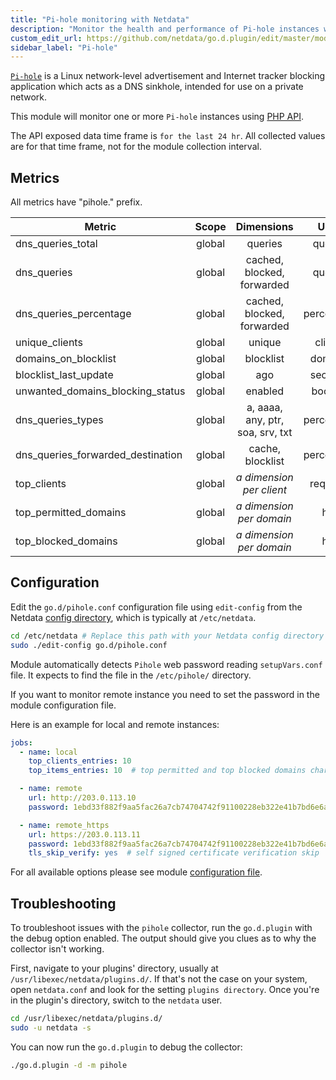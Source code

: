 ```yaml
---
title: "Pi-hole monitoring with Netdata"
description: "Monitor the health and performance of Pi-hole instances with zero configuration, per-second metric granularity, and interactive visualizations."
custom_edit_url: https://github.com/netdata/go.d.plugin/edit/master/modules/pihole/README.md
sidebar_label: "Pi-hole"
---
```




[`Pi-hole`](https://pi-hole.net) is a Linux network-level advertisement and Internet tracker blocking application which
acts as a DNS sinkhole, intended for use on a private network.

This module will monitor one or more `Pi-hole` instances using [PHP API](https://github.com/pi-hole/AdminLTE).

The API exposed data time frame is `for the last 24 hr`. All collected values are for that time frame, not for the
module collection interval.

## Metrics

All metrics have "pihole." prefix.

| Metric                            | Scope  |            Dimensions            |   Units    |
|-----------------------------------|:------:|:--------------------------------:|:----------:|
| dns_queries_total                 | global |             queries              |  queries   |
| dns_queries                       | global |    cached, blocked, forwarded    |  queries   |
| dns_queries_percentage            | global |    cached, blocked, forwarded    | percentage |
| unique_clients                    | global |              unique              |  clients   |
| domains_on_blocklist              | global |            blocklist             |  domains   |
| blocklist_last_update             | global |               ago                |  seconds   |
| unwanted_domains_blocking_status  | global |             enabled              |  boolean   |
| dns_queries_types                 | global | a, aaaa, any, ptr, soa, srv, txt | percentage |
| dns_queries_forwarded_destination | global |         cache, blocklist         | percentage |
| top_clients                       | global |  <i>a dimension per client</i>   |  requests  |
| top_permitted_domains             | global |  <i>a dimension per domain</i>   |    hits    |
| top_blocked_domains               | global |  <i>a dimension per domain</i>   |    hits    |

## Configuration

Edit the `go.d/pihole.conf` configuration file using `edit-config` from the
Netdata [config directory](/docs/configure/nodes), which is typically at `/etc/netdata`.

```bash
cd /etc/netdata # Replace this path with your Netdata config directory
sudo ./edit-config go.d/pihole.conf
```

Module automatically detects `Pihole` web password reading `setupVars.conf` file. It expects to find the file in
the `/etc/pihole/` directory.

If you want to monitor remote instance you need to set the password in the module configuration file.

Here is an example for local and remote instances:

```yaml
jobs:
  - name: local
    top_clients_entries: 10
    top_items_entries: 10  # top permitted and top blocked domains charts

  - name: remote
    url: http://203.0.113.10
    password: 1ebd33f882f9aa5fac26a7cb74704742f91100228eb322e41b7bd6e6aeb8f74b

  - name: remote_https
    url: https://203.0.113.11
    password: 1ebd33f882f9aa5fac26a7cb74704742f91100228eb322e41b7bd6e6aeb8f74b
    tls_skip_verify: yes  # self signed certificate verification skip

```

For all available options please see
module [configuration file](https://github.com/netdata/go.d.plugin/blob/master/config/go.d/pihole.conf).

## Troubleshooting

To troubleshoot issues with the `pihole` collector, run the `go.d.plugin` with the debug option enabled. The output
should give you clues as to why the collector isn't working.

First, navigate to your plugins' directory, usually at `/usr/libexec/netdata/plugins.d/`. If that's not the case on your
system, open `netdata.conf` and look for the setting `plugins directory`. Once you're in the plugin's directory, switch
to the `netdata` user.

```bash
cd /usr/libexec/netdata/plugins.d/
sudo -u netdata -s
```

You can now run the `go.d.plugin` to debug the collector:

```bash
./go.d.plugin -d -m pihole
```

